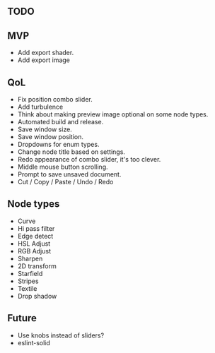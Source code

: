 ## TODO

## MVP

* Add export shader.
* Add export image

## QoL

* Fix position combo slider.
* Add turbulence
* Think about making preview image optional on some node types.
* Automated build and release.
* Save window size.
* Save window position.
* Dropdowns for enum types.
* Change node title based on settings.
* Redo appearance of combo slider, it's too clever.
* Middle mouse button scrolling.
* Prompt to save unsaved document.
* Cut / Copy / Paste / Undo / Redo

## Node types

* Curve
* Hi pass filter
* Edge detect
* HSL Adjust
* RGB Adjust
* Sharpen
* 2D transform
* Starfield
* Stripes
* Textile
* Drop shadow

## Future

* Use knobs instead of sliders?
* eslint-solid
